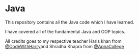 # Java

This repository contains all the Java code which I have learned.

I have covered all of the fundamental Java and OOP topics. 

All credits goes to my respective teacher Haris khan from <a href="https://youtube.com/playlist?list=PLu0W_9lII9agS67Uits0UnJyrYiXhDS6q" target="_blank">@CodeWithHarry</a>and Shradha Khapra from <a href="https://youtube.com/playlist?list=PLu0W_9lII9agS67Uits0UnJyrYiXhDS6q" target="_blank">@ApnaCollege</a>
